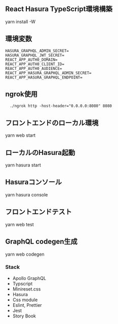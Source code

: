 ## React Hasura TypeScript環境構築

yarn install -W

## 環境変数

```
HASURA_GRAPHQL_ADMIN_SECRET=
HASURA_GRAPHQL_JWT_SECRET=
REACT_APP_AUTH0_DOMAIN=
REACT_APP_AUTH0_CLIENT_ID=
REACT_APP_AUTH0_AUDIENCE=
REACT_APP_HASURA_GRAPHQL_ADMIN_SECRET=
REACT_APP_HASURA_GRAPHQL_ENDPOINT=
```
## ngrok使用
```
  ./ngrok http -host-header="0.0.0.0:8080" 8080
```

## フロントエンドのローカル環境
yarn web start

## ローカルのHasura起動
yarn hasura start

## Hasuraコンソール
yarn hasura console 


## フロントエンドテスト
yarn web test
## GraphQL codegen生成
yarn web codegen

### Stack
- Apollo GraphQL
- Typscript
- Minireset.css
- Hasura
- Css module
- Eslint, Prettier
- Jest
- Story Book
